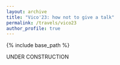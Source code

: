 ```yaml
---
layout: archive
title: "Vico'23: how not to give a talk"
permalink: /travels/vico23
author_profile: true
---
```


{% include base_path %}

UNDER CONSTRUCTION